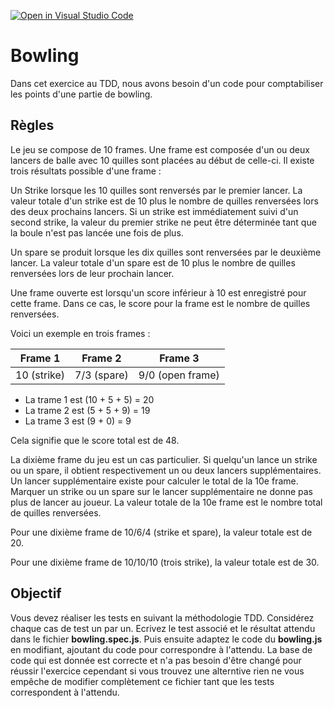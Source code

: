 [![Open in Visual Studio Code](https://classroom.github.com/assets/open-in-vscode-c66648af7eb3fe8bc4f294546bfd86ef473780cde1dea487d3c4ff354943c9ae.svg)](https://classroom.github.com/online_ide?assignment_repo_id=10744999&assignment_repo_type=AssignmentRepo)
# Bowling

Dans cet exercice au TDD, nous avons besoin d'un code pour comptabiliser les points d'une partie de bowling.

## Règles
Le jeu se compose de 10 frames. Une frame est composée d'un ou deux lancers de balle avec 10 quilles sont placées au début de celle-ci. Il existe trois résultats possible d'une frame :

Un Strike lorsque les 10 quilles sont renversés par le premier lancer. La valeur totale d'un strike est de 10 plus le nombre de quilles renversées lors des deux prochains lancers. Si un strike est immédiatement suivi d'un second strike, la valeur du premier strike ne peut être déterminée tant que la boule n'est pas lancée une fois de plus.

Un spare se produit lorsque les dix quilles sont renversées par le deuxième lancer. La valeur totale d'un spare est de 10 plus le nombre de quilles renversées lors de leur prochain lancer.

Une frame ouverte est lorsqu'un score inférieur à 10 est enregistré pour cette frame. Dans ce cas, le score pour la frame est le nombre de quilles renversées.

Voici un exemple en trois frames :

| Frame 1         | Frame 2       | Frame 3                |
| :-------------: |:-------------:| :---------------------:|
| 10 (strike)      | 7/3 (spare)    | 9/0 (open frame)       |

- La trame 1 est (10 + 5 + 5) = 20
- La trame 2 est (5 + 5 + 9) = 19
- La trame 3 est (9 + 0) = 9

Cela signifie que le score total est de 48.

La dixième frame du jeu est un cas particulier. Si quelqu'un lance un strike ou un spare, il obtient respectivement un ou deux lancers supplémentaires. Un lancer supplémentaire existe pour calculer le total de la 10e frame. Marquer un strike ou un spare sur le lancer supplémentaire ne donne pas plus de lancer au joueur. La valeur totale de la 10e frame est le nombre total de quilles renversées.

Pour une dixième frame de 10/6/4 (strike et spare), la valeur totale est de 20.

Pour une dixième frame de 10/10/10 (trois strike), la valeur totale est de 30.

## Objectif

Vous devez réaliser les tests en suivant la méthodologie TDD. Considérez chaque cas de test un par un. Ecrivez le test associé et le résultat attendu dans le fichier **bowling.spec.js**. Puis ensuite adaptez le code du **bowling.js** en modifiant, ajoutant du code pour correspondre à l'attendu. La base de code qui est donnée est correcte et n'a pas besoin d'être changé pour réussir l'exercice cependant si vous trouvez une alterntive rien ne vous empêche de modifier complètement ce fichier tant que les tests correspondent à l'attendu.

